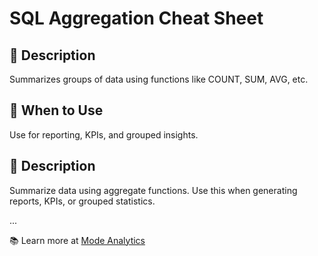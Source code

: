 # SQL Aggregation Cheat Sheet

## 📌 Description
Summarizes groups of data using functions like COUNT, SUM, AVG, etc.

## 🚀 When to Use
Use for reporting, KPIs, and grouped insights.


## 📌 Description
Summarize data using aggregate functions. Use this when generating reports, KPIs, or grouped statistics.

...

📚 Learn more at [Mode Analytics](https://mode.com/sql-tutorial/sql-group-by/)